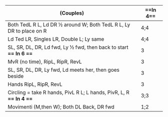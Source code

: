 |(Couples) |==In 4==|
|----|-----|
|Both TedL R L, Ld DR ½ around W; Both TedL R L, Ly DR to place on R |4;4|
|Ld Ted LR, Singles LR, Double L; Ly same |4;4|
|SL, SR, DL, DR, Ld fwd, Ly ½ fwd, then back to start **== In 6 ==** |3|
|MvR (no time), RipL, RipR, RevL |3|
|SL, SR, DL, DR, Ly fwd, Ld meets her, then goes beside |3|
|Hands RipL, RipR, RevL |3| 
|Circling = take R hands, PivL R L; L hands, PivR, L, R **== In 4 ==** |3;3|
|Movimenti (M,then W); Both DL Back, DR fwd |1;2|
